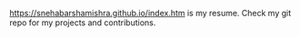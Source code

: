 https://snehabarshamishra.github.io/index.htm is my resume. Check my git repo for my projects and contributions.
